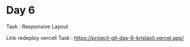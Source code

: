 # Day 6

Task : Responsive Layout

Link redeploy vercell Task : https://project-git-day-6-krislaoli.vercel.app/


